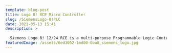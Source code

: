 ```yaml
---
template: blog-post
title: Logo 8! RCE Micro Controller
slug: /SiemensLogo-8!PLC
date: 2021-05-13 15:41
description: >
  
  Siemens Logo 8! 12/24 RCE is a multi-purpose Programmable Logic Controller(PLC) that can be used in small automation projects with simple and intuitive configuration and operation. It is available in 12/24RCE for 24 Vdc Supply and 230 RCE for 230 Ac Supply. Logo 8! Can be expanded with additional I/O modules or communication modules.
featuredImage: /assets/6ed1052-1md00-0ba8_siemens_logo.jpg
---
```

